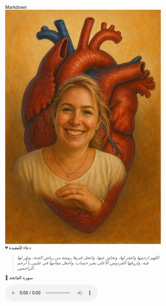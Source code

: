 Markdown
![Soumia](IMG-20250901-WA0016.jpg)
💔 دعاء للفقيدة

> *اللهم ارحمها واغفر لها، وتجاوز عنها، واجعل قبرها روضة من رياض الجنة، ونوّر لها فيه، وارزقها الفردوس الأعلى بغير حساب، واجعل مقامها في عليين يا أرحم الراحمين.*

📖 سورة الفاتحة

<audio controls autoplay>
  <source src="https://server6.mp3quran.net/ajm/001.mp3" type="audio/mpeg">
</audio>

